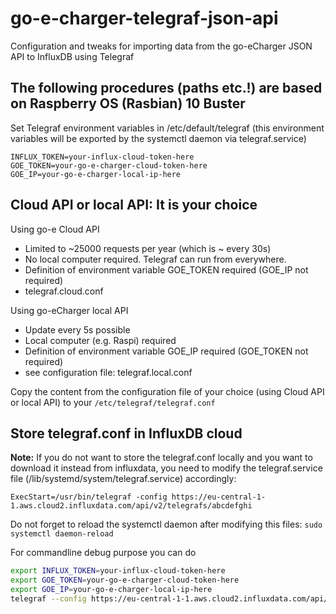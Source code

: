 # go-e-charger-telegraf-json-api
Configuration and tweaks for importing data from the go-eCharger JSON API to InfluxDB using Telegraf 

## The following procedures (paths etc.!) are based on Raspberry OS (Rasbian) 10 Buster

Set Telegraf environment variables in /etc/default/telegraf
(this environment variables will be exported by the systemctl daemon via telegraf.service)

```
INFLUX_TOKEN=your-influx-cloud-token-here
GOE_TOKEN=your-go-e-charger-cloud-token-here
GOE_IP=your-go-e-charger-local-ip-here
```

## Cloud API or local API: It is your choice

Using go-e Cloud API
- Limited to ~25000 requests per year (which is ~ every 30s)
- No local computer required. Telegraf can run from everywhere.
- Definition of environment variable GOE_TOKEN required (GOE_IP not required)
- telegraf.cloud.conf

Using go-eCharger local API
- Update every 5s possible
- Local computer (e.g. Raspi) required
- Definition of environment variable GOE_IP required (GOE_TOKEN not required)
- see configuration file: telegraf.local.conf

Copy the content from the configuration file of your choice (using Cloud API or local API) to your `/etc/telegraf/telegraf.conf`


## Store telegraf.conf in InfluxDB cloud

**Note:** If you do not want to store the telegraf.conf locally and you want to download it instead from influxdata, you need to modify the telegraf.service file (/lib/systemd/system/telegraf.service) accordingly:

```
ExecStart=/usr/bin/telegraf -config https://eu-central-1-1.aws.cloud2.influxdata.com/api/v2/telegrafs/abcdefghi
```

Do not forget to reload the systemctl daemon after modifying this files: `sudo systemctl daemon-reload`



For commandline debug purpose you can do
```bash
export INFLUX_TOKEN=your-influx-cloud-token-here
export GOE_TOKEN=your-go-e-charger-cloud-token-here
export GOE_IP=your-go-e-charger-local-ip-here
telegraf --config https://eu-central-1-1.aws.cloud2.influxdata.com/api/v2/telegrafs/abcdefghi --test
```

